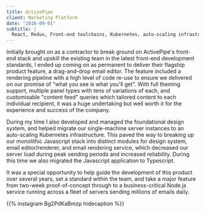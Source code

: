 ```yaml
---
title: ActivePipe
client: Marketing Platform
date: "2016-09-01"
subtitle: |
  React, Redux, Front-end toolchains, Kubernetes, auto-scaling infrastructure.
---
```


Initially brought on as a contractor to break ground on ActivePipe's front-end stack and upskill the existing team in the latest front-end development standards, I ended up coming on as permanent to deliver their flagship product feature, a drag-and-drop email editor. The feature included a rendering pipeline with a high level of code re-use to ensure we delivered on our promise of "what you see is what you'll get". With full theming support, multiple panel types with tens of variations of each, and customisable "content feed" queries which tailored content to each individual recipient, it was a huge undertaking but well worth it for the experience and success of the company.

During my time I also developed and managed the foundational design system, and helped migrate our single-machine server instances to an auto-scaling Kubernetes infrastructure. This paved the way to breaking up our monolithic Javascript stack into distinct modules for design system, email editor/renderer, and email rendering service, which decreased our server load during peak sending periods and increased reliability. During this time we also migrated the Javascript application to Typescript.

It was a special opportunity to help guide the development of this product over several years, set a standard within the team, and take a major feature from two-week proof-of-concept through to a business-critical Node.js service running across a fleet of servers sending millions of emails daily.

{{% instagram Bg2PdKaBmzp hidecaption %}}
